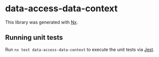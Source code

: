 # data-access-data-context

This library was generated with [Nx](https://nx.dev).

## Running unit tests

Run `nx test data-access-data-context` to execute the unit tests via [Jest](https://jestjs.io).
